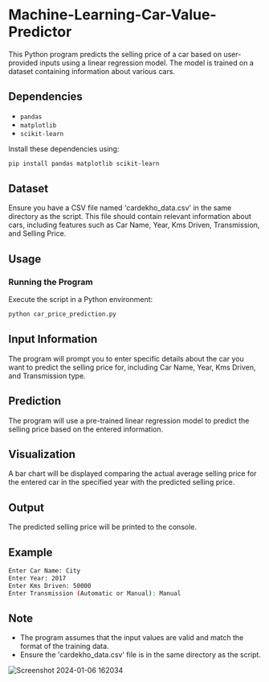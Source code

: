# Machine-Learning-Car-Value-Predictor

This Python program predicts the selling price of a car based on user-provided inputs using a linear regression model. The model is trained on a dataset containing information about various cars.

## Dependencies

- `pandas`
- `matplotlib`
- `scikit-learn`

Install these dependencies using:

```bash
pip install pandas matplotlib scikit-learn
```
## Dataset

Ensure you have a CSV file named 'cardekho_data.csv' in the same directory as the script. This file should contain relevant information about cars, including features such as Car Name, Year, Kms Driven, Transmission, and Selling Price.

## Usage

### Running the Program

Execute the script in a Python environment:

```bash
python car_price_prediction.py
```

## Input Information

The program will prompt you to enter specific details about the car you want to predict the selling price for, including Car Name, Year, Kms Driven, and Transmission type.

## Prediction

The program will use a pre-trained linear regression model to predict the selling price based on the entered information.

## Visualization

A bar chart will be displayed comparing the actual average selling price for the entered car in the specified year with the predicted selling price.

## Output

The predicted selling price will be printed to the console.

## Example

```bash
Enter Car Name: City
Enter Year: 2017
Enter Kms Driven: 50000
Enter Transmission (Automatic or Manual): Manual
```
## Note

- The program assumes that the input values are valid and match the format of the training data.
- Ensure the 'cardekho_data.csv' file is in the same directory as the script.
  
![Screenshot 2024-01-06 162034](https://github.com/mishram123/Machine-Learning-Car-Value-Predictor/assets/56270716/fa00b869-d838-4b74-a72d-9a8d06224975)

